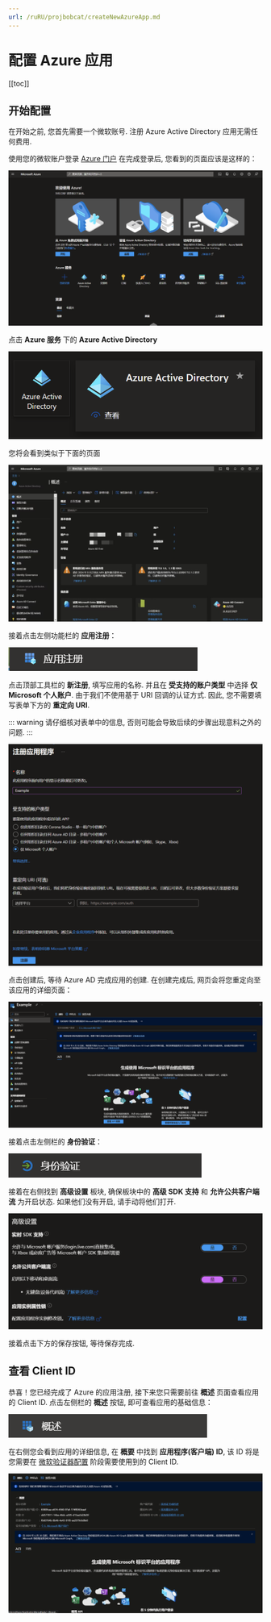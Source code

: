 ```yaml
---
url: /ruRU/projbobcat/createNewAzureApp.md
---
```

# 配置 Azure 应用

\[\[toc]]

## 开始配置

在开始之前, 您首先需要一个微软账号. 注册 Azure Active Directory 应用无需任何费用.

使用您的微软账户登录 [Azure 门户](https://portal.azure.com/#home)
在完成登录后, 您看到的页面应该是这样的：

![Azure Portal](/img/projbobcat/installationAndConfig/configMSAuth/step_1.png)

点击 **Azure 服务** 下的 **Azure Active Directory**

![Azure AD](/img/projbobcat/installationAndConfig/configMSAuth/azure_ad.png)

您将会看到类似于下面的页面

![Azure Portal](/img/projbobcat/installationAndConfig/configMSAuth/step_2.png)

接着点击左侧功能栏的 **应用注册**：

![Azure Portal](/img/projbobcat/installationAndConfig/configMSAuth/reg_app.png)

点击顶部工具栏的 **新注册**, 填写应用的名称. 并且在 **受支持的账户类型** 中选择 **仅 Microsoft 个人账户**.
由于我们不使用基于 URI 回调的认证方式. 因此, 您不需要填写表单下方的 **重定向 URI**.

::: warning
请仔细核对表单中的信息, 否则可能会导致后续的步骤出现意料之外的问题.
:::

![Azure Portal](/img/projbobcat/installationAndConfig/configMSAuth/step_3.png)

点击创建后, 等待 Azure AD 完成应用的创建. 在创建完成后, 网页会将您重定向至该应用的详细页面：

![Azure Portal](/img/projbobcat/installationAndConfig/configMSAuth/step_4.png)

接着点击左侧栏的 **身份验证**：

![Azure Portal](/img/projbobcat/installationAndConfig/configMSAuth/identity_verification.png)

接着在右侧找到 **高级设置** 板块, 确保板块中的 **高级 SDK 支持** 和 **允许公共客户端流** 为开启状态.
如果他们没有开启, 请手动将他们打开.

![Azure Portal](/img/projbobcat/installationAndConfig/configMSAuth/id_advanced_settings.png)

接着点击下方的保存按钮, 等待保存完成.

## 查看 Client ID

恭喜！您已经完成了 Azure 的应用注册, 接下来您只需要前往 **概述** 页面查看应用的 Client ID.
点击左侧栏的 **概述** 按钮, 即可查看应用的基础信息：

![Azure Portal](/img/projbobcat/installationAndConfig/configMSAuth/about.png)

在右侧您会看到应用的详细信息, 在 **概要** 中找到 **应用程序(客户端) ID**,
该 ID 将是您需要在 [微软验证器配置](/ruRU/projbobcat/installationAndConfig) 阶段需要使用到的 Client ID.

![Azure Portal](/img/projbobcat/installationAndConfig/configMSAuth/about_block.png)
